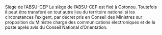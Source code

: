 Siège de l’ABSU-CEP
Le siège de l’ABSU-CEP est fixé à Cotonou. Toutefois il peut être transféré en tout autre lieu du territoire national si les circonstances l’exigent, par décret pris en Conseil des Ministres sur proposition du Ministre chargé des communications électroniques et de la poste après avis du Conseil National d’Orientation.